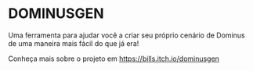 # DOMINUSGEN

Uma ferramenta para ajudar você a criar seu próprio cenário de Dominus de uma maneira mais fácil do que já era!

Conheça mais sobre o projeto em https://bills.itch.io/dominusgen
